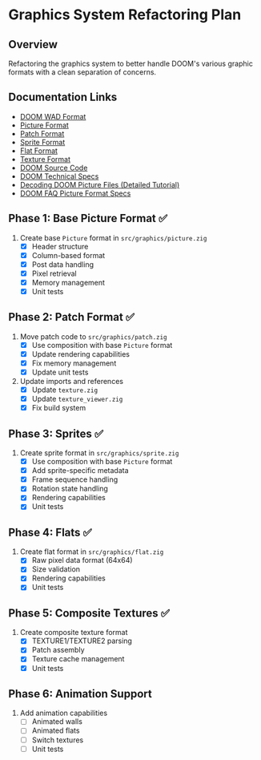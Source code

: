 # Graphics System Refactoring Plan

## Overview
Refactoring the graphics system to better handle DOOM's various graphic formats with a clean separation of concerns.

## Documentation Links
- [DOOM WAD Format](https://doomwiki.org/wiki/WAD)
- [Picture Format](https://doomwiki.org/wiki/Picture_format)
- [Patch Format](https://doomwiki.org/wiki/Patch)
- [Sprite Format](https://doomwiki.org/wiki/Sprite)
- [Flat Format](https://doomwiki.org/wiki/Flat)
- [Texture Format](https://doomwiki.org/wiki/Texture)
- [DOOM Source Code](https://github.com/id-Software/DOOM)
- [DOOM Technical Specs](https://www.gamers.org/dhs/helpdocs/dmsp1666.html)
- [Decoding DOOM Picture Files (Detailed Tutorial)](https://www.cyotek.com/blog/decoding-doom-picture-files)
- [DOOM FAQ Picture Format Specs](https://www.gamers.org/docs/FAQ/DOOM.FAQ.Specs.Chapters.5.html)

## Phase 1: Base Picture Format ✅
1. Create base `Picture` format in `src/graphics/picture.zig`
   - [x] Header structure
   - [x] Column-based format
   - [x] Post data handling
   - [x] Pixel retrieval
   - [x] Memory management
   - [x] Unit tests

## Phase 2: Patch Format ✅
1. Move patch code to `src/graphics/patch.zig`
   - [x] Use composition with base `Picture` format
   - [x] Update rendering capabilities
   - [x] Fix memory management
   - [x] Update unit tests
2. Update imports and references
   - [x] Update `texture.zig`
   - [x] Update `texture_viewer.zig`
   - [x] Fix build system

## Phase 3: Sprites ✅
1. Create sprite format in `src/graphics/sprite.zig`
   - [x] Use composition with base `Picture` format
   - [x] Add sprite-specific metadata
   - [x] Frame sequence handling
   - [x] Rotation state handling
   - [x] Rendering capabilities
   - [x] Unit tests

## Phase 4: Flats ✅
1. Create flat format in `src/graphics/flat.zig`
   - [x] Raw pixel data format (64x64)
   - [x] Size validation
   - [x] Rendering capabilities
   - [x] Unit tests

## Phase 5: Composite Textures ✅
1. Create composite texture format
   - [x] TEXTURE1/TEXTURE2 parsing
   - [x] Patch assembly
   - [x] Texture cache management
   - [x] Unit tests

## Phase 6: Animation Support
1. Add animation capabilities
   - [ ] Animated walls
   - [ ] Animated flats
   - [ ] Switch textures
   - [ ] Unit tests 